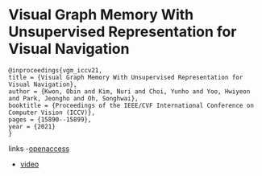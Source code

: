 # Visual Graph Memory With Unsupervised Representation for Visual Navigation

```
@inproceedings{vgm_iccv21,
title = {Visual Graph Memory With Unsupervised Representation for Visual Navigation},
author = {Kwon, Obin and Kim, Nuri and Choi, Yunho and Yoo, Hwiyeon and Park, Jeongho and Oh, Songhwai},
booktitle = {Proceedings of the IEEE/CVF International Conference on Computer Vision (ICCV)},
pages = {15890--15899},
year = {2021}
}
```

links
-[openaccess](http://openaccess.thecvf.com//content/ICCV2021/html/Kwon_Visual_Graph_Memory_With_Unsupervised_Representation_for_Visual_Navigation_ICCV_2021_paper.html)
- [video](https://www.youtube.com/watch?v=Uksb_kR80Hk)
